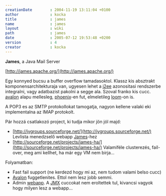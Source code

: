 ```yaml
---
creationDate        : 2004-11-19 13:11:04 +0100 
author              : kocka 
title               : james 
name                : james 
layout              : wiki 
path                : james 
date                : 2005-07-12 19:53:48 +0200 
version             : 4 
creator             : kocka 
---
```

__James__, a Java Mail Server

[http://james.apache.org/](http://james.apache.org/)

Egy konnyed bucsu a buffer overflow tamadasoktol. Klassz kis absztrakt komponensarchitekturaja van, ugyesen lehet a [j2ee](j2ee.html) azonositasi rendszerbe integralni, vagy adatbazist pakolni a segge ala. Szoval franko kis cucc. [avalon](avalon.html) alapu mellesleg, [phoenix](phoenix.html)-en fut, elmeletileg [loom](loom.html)-on is.

A POP3 es az SMTP protokollokat tamogatja, nagyon kellene valaki eki implementalna az IMAP protokolt.

Pár hozzá csatlakozó project, ki tudja mikor jön jól majd:

*   [http://jvgroups.sourceforge.net/](http://jvgroups.sourceforge.net/) Levlista menedzselő webapp [James](james.html)-hez
*   [http://sourceforge.net/projects/james-ha/](http://sourceforge.net/projects/james-ha/) Valamiféle clusterezés, fail-over, meg ami kellhet, ha már egy VM nem birja...

Folyamatban:

*   Fast fail support (ne kerdezd hogy mi az, nem tudom valami belso cucc)
*   [Avalon](avalon.html) fuggetlenites. Ettol nem lesz jobb semmi.
*   Admin [webapp](webapp.html). A [JMX](JMX.html) cuccokat nem eroltettek tul, kivancsi vagyok hogy milyen lesz a webapp...
